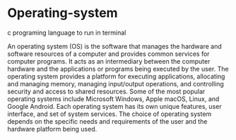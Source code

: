 # Operating-system
c programing language to run in terminal

An operating system (OS) is the software that manages the hardware and software resources of a computer and provides common services for computer programs. It acts as an intermediary between the computer hardware and the applications or programs being executed by the user. The operating system provides a platform for executing applications, allocating and managing memory, managing input/output operations, and controlling security and access to shared resources. Some of the most popular operating systems include Microsoft Windows, Apple macOS, Linux, and Google Android. Each operating system has its own unique features, user interface, and set of system services. The choice of operating system depends on the specific needs and requirements of the user and the hardware platform being used.



